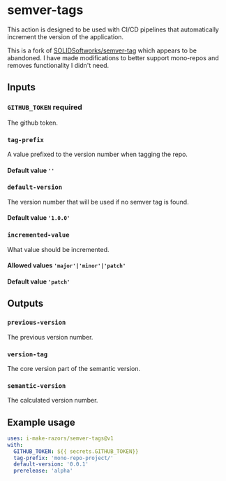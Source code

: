 # semver-tags

This action is designed to be used with CI/CD pipelines that automatically increment the version of the application.

This is a fork of [SOLIDSoftworks/semver-tag](https://github.com/SOLIDSoftworks/semver-tag) which appears to be abandoned.
  I have made modifications to better support mono-repos and removes functionality I didn't need.

## Inputs

### `GITHUB_TOKEN` **required** 
The github token.

### `tag-prefix`
A value prefixed to the version number when tagging the repo. 
#### Default value `''`

### `default-version`
The version number that will be used if no semver tag is found.
#### Default value `'1.0.0'`

### `incremented-value`
What value should be incremented. 
#### Allowed values `'major'|'minor'|'patch'` 
#### Default value `'patch'`

## Outputs

### `previous-version`
The previous version number.

### `version-tag`
The core version part of the semantic version.

### `semantic-version`
The calculated version number.

## Example usage
```yaml
uses: i-make-razors/semver-tags@v1
with:
  GITHUB_TOKEN: ${{ secrets.GITHUB_TOKEN}}
  tag-prefix: 'mono-repo-project/'
  default-version: '0.0.1'
  prerelease: 'alpha'
```
